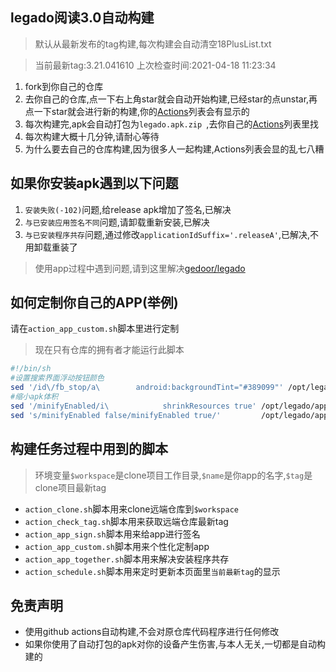 ## legado阅读3.0自动构建

> 默认从最新发布的tag构建,每次构建会自动清空18PlusList.txt

> 当前最新tag:3.21.041610 上次检查时间:2021-04-18 11:23:34
  
1. fork到你自己的仓库
2. 去你自己的仓库,点一下右上角star就会自动开始构建,已经star的点unstar,再点一下star就会进行新的构建,你的[Actions](https://github.com/10bits/gedoor-Build/actions)列表会有显示的
3. 每次构建完,apk会自动打包为`legado.apk.zip
`,去你自己的[Actions](https://github.com/10bits/gedoor-Build/actions)列表里找
4. 每次构建大概十几分钟,请耐心等待
5. 为什么要去自己的仓库构建,因为很多人一起构建,Actions列表会显的乱七八糟

## 如果你安装apk遇到以下问题

1. `安装失败(-102)`问题,给release apk增加了签名,已解决
2. `与已安装应用签名不同`问题,请卸载重新安装,已解决
3. `与已安装程序共存`问题,通过修改`applicationIdSuffix='.releaseA'`,已解决,不用卸载重装了
> 使用app过程中遇到问题,请到这里解决[gedoor/legado](https://github.com/gedoor/legado/issues)
## 如何定制你自己的APP(举例)
请在`action_app_custom.sh`脚本里进行定制
> 现在只有仓库的拥有者才能运行此脚本
```bash
#!/bin/sh
#设置搜索界面浮动按钮颜色
sed '/id\/fb_stop/a\        android:backgroundTint="#389099"' /opt/legado/app/src/main/res/layout/activity_book_search.xml -i
#缩小apk体积
sed '/minifyEnabled/i\            shrinkResources true' /opt/legado/app/build.gradle -i
sed 's/minifyEnabled false/minifyEnabled true/'         /opt/legado/app/build.gradle -i
```
## 构建任务过程中用到的脚本
> 环境变量`$workspace`是clone项目工作目录,`$name`是你app的名字,`$tag`是clone项目最新tag
* `action_clone.sh`脚本用来clone远端仓库到`$workspace`
* `action_check_tag.sh`脚本用来获取远端仓库最新tag
* `action_app_sign.sh`脚本用来给app进行签名
* `action_app_custom.sh`脚本用来个性化定制app
* `action_app_together.sh`脚本用来解决安装程序共存
* `action_schedule.sh`脚本用来定时更新本页面里`当前最新tag`的显示
## 免责声明

* 使用github actions自动构建,不会对原仓库代码程序进行任何修改
* 如果你使用了自动打包的apk对你的设备产生伤害,与本人无关,一切都是自动构建的
